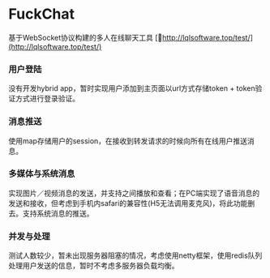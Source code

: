 # FuckChat
基于WebSocket协议构建的多人在线聊天工具
[http://lqlsoftware.top/test/](http://lqlsoftware.top/test/)

### 用户登陆
没有开发hybrid app，暂时实现用户添加到主页面以url方式存储token + token验证方式进行登录验证。

### 消息推送
使用map存储用户的session，在接收到转发请求的时候向所有在线用户推送消息。

### 多媒体与系统消息
实现图片／视频消息的发送，并支持之间播放和查看；在PC端实现了语音消息的发送和接收，但考虑到手机内safari的兼容性(H5无法调用麦克风)，将此功能删去。支持系统消息的推送。

### 并发与处理
测试人数较少，暂未出现服务器阻塞的情况，考虑使用netty框架，使用redis队列处理用户发送的信息，暂时不考虑多服务器负载均衡。
